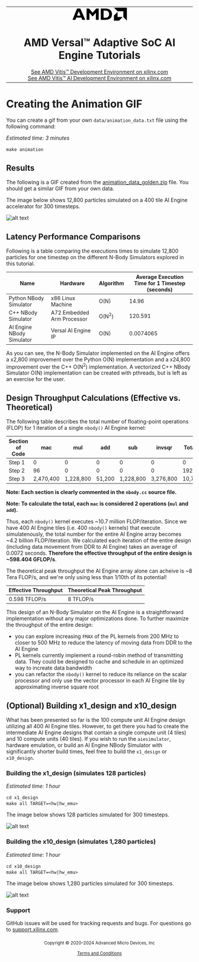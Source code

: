 ﻿<table class="sphinxhide" width="100%">
 <tr width="100%">
    <td align="center"><img src="https://raw.githubusercontent.com/Xilinx/Image-Collateral/main/xilinx-logo.png" width="30%"/><h1>AMD Versal™ Adaptive SoC AI Engine Tutorials</h1>
    <a href="https://www.xilinx.com/products/design-tools/vitis.html">See AMD Vitis™ Development Environment on xilinx.com</br></a>
    <a href="https://www.xilinx.com/products/design-tools/vitis/vitis-ai.html">See AMD Vitis™ AI Development Environment on xilinx.com</a>
    </td>
 </tr>
</table>

# Creating the Animation GIF

You can create a gif from your own `data/animation_data.txt` file using the following command:

*Estimated time: 3 minutes*

```
make animation
```

## Results

The following is a GIF created from the [animation_data_golden.zip](https://www.xilinx.com/bin/public/openDownload?filename=animation_data_golden.zip) file. You should get a similar GIF from your own data.

 The image below shows 12,800 particles simulated on a 400 tile AI Engine accelerator for 300 timesteps.

![alt text](images/animation.gif)


## Latency Performance Comparisons

Following is a table comparing the executions times to simulate 12,800 particles for one timestep on the different N-Body Simulators explored in this tutorial.  

|Name|Hardware|Algorithm|Average Execution Time for 1 Timestep (seconds)|
|---|---|--|---|
|Python NBody Simulator|x86 Linux Machine|O(N)|14.96|
|C++ NBody Simulator|A72 Embedded Arm Processor|O(N<sup>2</sup>)|120.591|
|AI Engine NBody Simulator|Versal AI Engine IP|O(N)|0.0074065|

As you can see, the N-Body Simulator implemented on the AI Engine offers a x2,800 improvement over the Python O(N) implementation and a x24,800 improvement over the C++ O(N<sup>2</sup>) implementation. A vectorized C++ NBody Simulator O(N) implementation can be created with pthreads, but is left as an exercise for the user.

## Design Throughput Calculations (Effective vs. Theoretical)

The following table describes the total number of floating-point operations (FLOP) for 1 iteration of a single `nbody()` AI Engine kernel:

|Section of Code|mac|mul|add|sub|invsqr|Total FLOP|
|--|--|--|--|--|--|--|
|Step 1|0|0|0|0|0|0|
|Step 2|96|0|0|0|0|192|
|Step 3|2,470,400|1,228,800|51,200|1,228,800|3,276,800|10,726,400|

**Note: Each section is clearly commented in the `nbody.cc` source file.**

**Note: To calculate the total, each `mac` is considered 2 operations (`mul` and `add`).**

Thus, each `nbody()` kernel executes ~10.7 million FLOP/iteration. Since we have 400 AI Engine tiles (i.e. 400 `nbody()` kernels) that execute simulatenously, the total number for the entire AI Engine array becomes ~4.2 billion FLOP/iteration. We calculated each iteration of the entire design (including data movement from DDR to AI Engine) takes an average of 0.0072 seconds. **Therefore the effective throughput of the entire design is ~598.404 GFLOP/s**.  

The theoretical peak throughput the AI Engine array alone can acheive is ~8 Tera FLOP/s, and we're only using less than 1/10th of its potential!

|Effective Throughput|Theoretical Peak Throughput|
|--|--|
|0.598 TFLOP/s|8 TFLOP/s|

This design of an N-Body Simulator on the AI Engine is a straightforward implementation without any major optimizations done. To further maximize the throughput of the entire design:

* you can explore increasing `FMAX` of the PL kernels from 200 MHz to closer to 500 MHz to reduce the latency of moving data from DDR to the AI Engine
* PL kernels currently implement a round-robin method of transmitting data. They could be designed to cache and schedule in an optimized way to increate data bandwidth
* you can refactor the `nbody()` kernel to reduce its reliance on the scalar processor and only use the vector processor in each AI Engine tile by approximating inverse square root

## (Optional) Building x1_design and x10_design

What has been presented so far is the 100 compute unit AI Engine design utilizing all 400 AI Engine tiles. However, to get there you had to create the intermediate AI Engine designs that contain a single compute unit (4 tiles) and 10 compute units (40 tiles). If you wish to run the `aiesimulator`, hardware emulation, or build an AI Engine NBody Simulator with significantly shorter build times, feel free to build the `x1_design` or `x10_design`.

### Building the x1_design (simulates 128 particles)

*Estimated time: 1 hour*

```
cd x1_design
make all TARGET=<hw|hw_emu>
```

The image below shows 128 particles simulated for 300 timesteps.

![alt text](../x1_design/results/images/animation.gif)

### Building the x10_design (simulates 1,280 particles)

*Estimated time: 1 hour*

```
cd x10_design
make all TARGET=<hw|hw_emu>
```

The image below shows 1,280 particles simulated for 300 timesteps.

![alt text](../x10_design/results/images/animation.gif)


### Support

GitHub issues will be used for tracking requests and bugs. For questions go to [support.xilinx.com](http://support.xilinx.com/).



<p class="sphinxhide" align="center"><sub>Copyright © 2020–2024 Advanced Micro Devices, Inc</sub></p>

<p class="sphinxhide" align="center"><sup><a href="https://www.amd.com/en/corporate/copyright">Terms and Conditions</a></sup></p>
